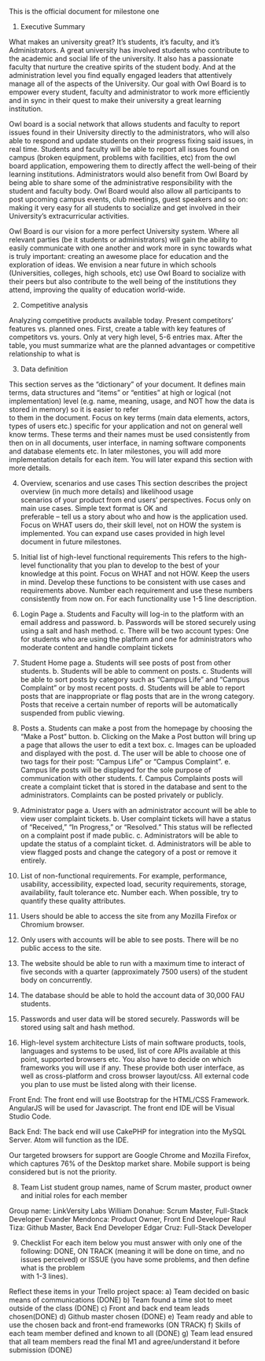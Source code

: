 This is the official document for milestone one


1) Executive Summary

What makes an university great? It’s students, it’s faculty, and it’s Administrators. A great university has involved students who contribute to the academic and social life of the university. It also has a passionate faculty that nurture the creative spirits of the student body. And at the administration level you find equally engaged leaders that attentively manage all of the aspects of the University. Our goal with Owl Board is to empower every student, faculty and administrator to work more efficiently and in sync in their quest to make their university a great learning institution. 

Owl board is a social network that allows students and faculty to report issues found in their University directly to the administrators, who will also able to respond and update students on their progress fixing said issues, in real time. Students and faculty will be able to report all issues found on campus (broken equipment, problems with facilities, etc) from the owl board application, empowering them to directly affect the well-being of their learning institutions.  Administrators would also benefit from Owl Board by being able to share some of the administrative responsibility with the student and faculty body. Owl Board would also allow all participants to post upcoming campus events, club meetings, guest speakers and so on: making it very easy for all students to socialize and get involved in their University’s extracurricular activities.

Owl Board is our vision for a more perfect University system. Where all relevant parties (be it students or administrators) will gain the ability to easily communicate with one another and work more in sync towards what is truly important: creating an awesome place for education and the exploration of ideas. We envision a near future in which schools (Universities, colleges, high schools, etc) use Owl Board to socialize with their peers but also contribute to the well being of the institutions they attend, improving the quality of education world-wide. 

2) Competitive analysis

Analyzing  competitive  products  available  today.  Present  competitors’  features  vs. 
planned  ones.  First,  create  a  table  with  key  features  of 
competitors  vs.  yours. Only  at  very  high  level,  5-6  entries  max.  After  the  table, 
you  must  summarize  what are the planned advantages or competitive relationship to what is 

3) Data definition

This section serves as the “dictionary” of your document. It defines main terms, data structures and “items” or “entities” at high or 
logical (not implementation) level (e.g. name, meaning, usage, and NOT how the data is stored in memory) so it is easier to refer  
to  them  in  the  document.  Focus  on  key  terms  (main  data  elements,  actors, types of users etc.) specific for your application 
and not on general well know terms. These   terms   and   their   names   must   be   used   consistently   from   then   on   in
all documents,  user  interface,  in  naming  software  components  and  database  elements etc. In later milestones, you will add more 
implementation details for each item. You will later expand this section with more details.

4) Overview, scenarios and use cases
This  section  describes  the  project  overview  (in  much  more  details)  and  likelihood usage  
scenarios  of  your  product  from  end  users’  perspectives.  Focus  only  on  main use  cases.  Simple  text  format  is  OK  and  
preferable  –  tell  us  a  story  about  who  and how is the application used. Focus on WHAT users do, their skill level, not on HOW the 
system  is  implemented.  You  can  expand  use  cases  provided  in  high  level document in future milestones.

5. Initial list of high-level functional requirements This refers to the high-level functionality that you plan to develop to the best of your knowledge at this point.
Focus on WHAT and not HOW. Keep the users in mind. Develop these functions to be consistent with use cases and requirements above. Number each requirement and use these numbers consistently from now on. For each functionality use 1-5 line description.
1.	Login Page
  a.	Students and Faculty will log-in to the platform with an email address and password.
  b.	Passwords will be stored securely using using a salt and hash method. 
  c.	There will be two account types: One for students who are using the platform and one for administrators who moderate content and handle complaint tickets
2.	Student Home page
  a.	Students will see posts of post from other students.
  b.	Students will be able to comment on posts.
  c.	Students will be able to sort posts by category such as “Campus Life” and “Campus Complaint” or by most recent posts.
  d.	Students will be able to report posts that are inappropriate or flag posts that are in the wrong category. Posts that receive a     certain number of reports will be automatically suspended from public viewing.
3.	Posts 
  a.	Students can make a post from the homepage by choosing the “Make a Post” button.
  b.	Clicking on the Make a Post button will bring up a page that allows the user to edit a text box. 
  c.	Images can be uploaded and displayed with the post. 
  d.	The user will be able to choose one of two tags for their post: “Campus Life” or “Campus Complaint”. 
  e.	Campus life posts will be displayed for the sole purpose of communication with other students.
  f.	Campus Complaints posts will create a complaint ticket that is stored in the database and sent to the administrators. Complaints      can be posted privately or publicly.
4.	Administrator page
  a.	Users with an administrator account will be able to view user complaint tickets.
  b.	User complaint tickets will have a status of “Received,” “In Progress,” or “Resolved.” This status will be reflected on a            complaint post if made public.
  c.	Administrators will be able to update the status of a complaint ticket. 
  d.	Administrators will  be able to view flagged posts and change the category of a post or remove it entirely. 


6. List of non-functional requirements. For example, performance, usability, accessibility, expected load, security requirements, storage, availability, fault tolerance etc.
Number each. When possible, try to quantify these quality attributes.
  1.	Users should be able to access the site from any Mozilla Firefox or Chromium browser.
  2.	Only users with accounts will be able to see posts. There will be no public access to the site.
  3.	The website should be able to run with a maximum time to interact of five seconds with a quarter (approximately 7500 users) of the    student body on concurrently.
  4.	The database should be able to hold the account data of 30,000 FAU students.
  5.	Passwords and user data will be stored securely. Passwords will be stored using salt and hash method.

7. High-level system architecture Lists of main software products, tools, languages and systems to be used, list of core APIs available at this point, supported browsers etc. You also have to decide on which frameworks you will use if any. These provide both user interface, as well as cross-platform and cross browser layout/css.
All external code you plan to use must be listed along with their license.

  Front End:
  The front end will use Bootstrap for the HTML/CSS Framework. AngularJS will be used for	Javascript. The front end IDE will be Visual      Studio Code. 

  Back End:
    The back end will use CakePHP for integration into the MySQL Server. Atom will function as the IDE. 

  Our targeted browsers for support are Google Chrome and Mozilla Firefox, which captures 76% of the Desktop market share. Mobile         support is being considered but is not the priority. 



8. Team List student group names, name of Scrum master, product owner and initial roles for each member

Group name: LinkVersity Labs
William Donahue: Scrum Master, Full-Stack Developer
Evander Mendonca: Product Owner, Front End Developer
Raul Tiza: Github Master, Back End Developer
Edgar Cruz: Full-Stack Developer



9) Checklist
For  each  item  below  you  must  answer  with  only  one  of  the  following:  DONE,  ON TRACK  (meaning  it  will  be 
done  on  time,  and  no  issues  perceived)  or  ISSUE  (you have  some  problems,  and  then  define  what  is  the  problem  
with  1-3  lines).  

Reflect these items in your Trello project space:
a)   Team decided on basic means of communications (DONE)
b)   Team found a time slot to meet outside of the class (DONE)
c)   Front and back end team leads chosen(DONE)
d)   Github master chosen (DONE)
e)   Team ready and able to use the chosen back and front-end frameworks (ON TRACK)
f)    Skills of each team member defined and known to all (DONE)
g)   Team   lead   ensured   that   all   team   members   read   the   final   M1   and agree/understand it before submission (DONE)
